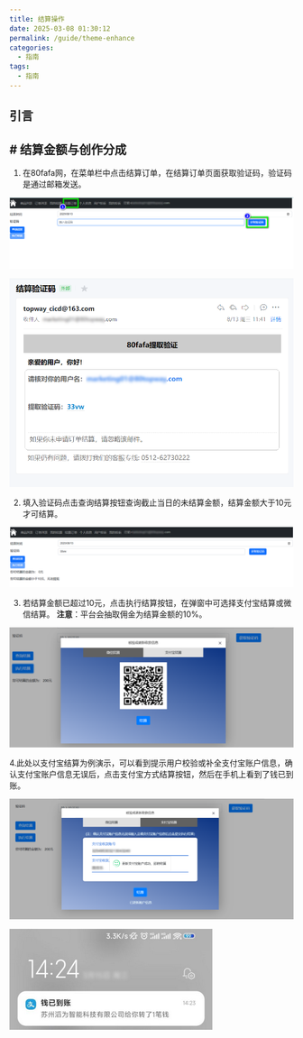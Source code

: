 ```yaml
---
title: 结算操作
date: 2025-03-08 01:30:12
permalink: /guide/theme-enhance
categories:
  - 指南
tags:
  - 指南
---
```


## 引言

## # **结算金额与创作分成**

1. 在80fafa网，在菜单栏中点击结算订单，在结算订单页面获取验证码，验证码是通过邮箱发送。

![](assert/tapd_32823805_base64_1755066596_415.png)

![](assert/tapd_32823805_base64_1755067737_893.png)

2. 填入验证码点击查询结算按钮查询截止当日的未结算金额，结算金额大于10元才可结算。

![](assert/tapd_32823805_base64_1755067676_217.png)

3. 若结算金额已超过10元，点击执行结算按钮，在弹窗中可选择支付宝结算或微信结算。
**注意**：平台会抽取佣金为结算金额的10%。

![](assert/tapd_32823805_base64_1755068140_857.png)

4.此处以支付宝结算为例演示，可以看到提示用户校验或补全支付宝账户信息，确认支付宝账户信息无误后，点击支付宝方式结算按钮，然后在手机上看到了钱已到账。

![](assert/tapd_32823805_base64_1755069145_901.png)

![](assert/2025-08-20_151341.png)